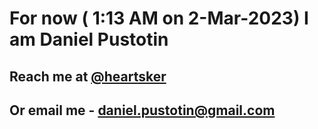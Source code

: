 # For now ( 1:13 AM on  2-Mar-2023) I am Daniel Pustotin
## Reach me at [@heartsker](https://t.me/heartsker)
## Or email me - daniel.pustotin@gmail.com
